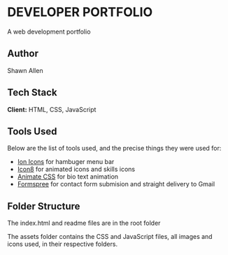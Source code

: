 # DEVELOPER PORTFOLIO

A web development portfolio

## Author

Shawn Allen

## Tech Stack

**Client:** HTML, CSS, JavaScript

## Tools Used

Below are the list of tools used, and the precise things they were used for:

- [Ion Icons](https://ionic.io/ionicons) for hambuger menu bar
- [Icon8](https://icons8.com/) for animated icons and skills icons
- [Animate CSS](https://animate.style/) for bio text animation
- [Formspree](https://formspree.io/) for contact form submision and straight delivery to Gmail

## Folder Structure

The index.html and readme files are in the root folder

The assets folder contains the CSS and JavaScript files, all images and icons used, in their respective folders.